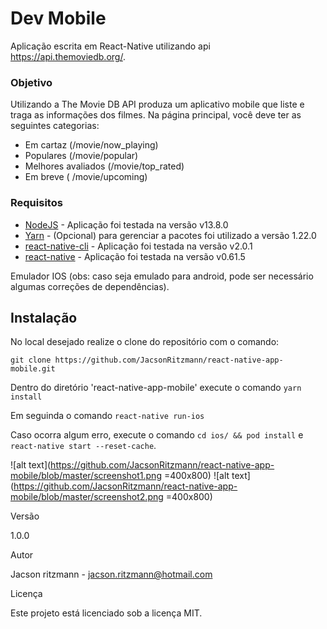 # Dev Mobile

Aplicação escrita em React-Native utilizando api https://api.themoviedb.org/.

### Objetivo
Utilizando a ​The Movie DB API produza um aplicativo mobile que liste e traga as informações dos filmes.
Na página principal, você deve ter as seguintes categorias: 
- Em cartaz​ (/movie/now_playing)
- Populares​ (/movie/popular)
- Melhores avaliados​ (/movie/top_rated)
- Em breve (​ /movie/upcoming)

### Requisitos

- [NodeJS](https://nodejs.org/en/) - Aplicação foi testada na versão v13.8.0
- [Yarn](https://yarnpkg.com/pt-BR/) - (Opcional) para gerenciar a pacotes foi utilizado a versão 1.22.0
- [react-native-cli](https://facebook.github.io/react-native/) - Aplicação foi testada na versão v2.0.1
- [react-native](https://facebook.github.io/react-native/) - Aplicação foi testada na versão v0.61.5

Emulador IOS (obs: caso seja emulado para android, pode ser necessário algumas correções de dependências).

## Instalação

No local desejado realize o clone do repositório com o comando:

`git clone https://github.com/JacsonRitzmann/react-native-app-mobile.git`

Dentro do diretório 'react-native-app-mobile' execute o comando `yarn install`

Em seguinda o comando `react-native run-ios`

Caso ocorra algum erro, execute o comando `cd ios/ && pod install` e `react-native start --reset-cache`.

![alt text](https://github.com/JacsonRitzmann/react-native-app-mobile/blob/master/screenshot1.png =400x800)
![alt text](https://github.com/JacsonRitzmann/react-native-app-mobile/blob/master/screenshot2.png =400x800)

Versão

1.0.0

Autor

Jacson ritzmann - jacson.ritzmann@hotmail.com

Licença

Este projeto está licenciado sob a licença MIT.
